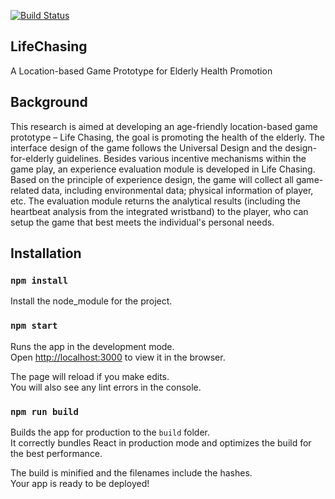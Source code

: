 [![Build Status](https://travis-ci.org/KevinHu2014/LifeChasing.svg?branch=master)](https://travis-ci.org/KevinHu2014/LifeChasing)

## LifeChasing
A Location-based Game Prototype for Elderly Health Promotion

## Background
This research is aimed at developing an age-friendly location-based game prototype – Life Chasing, the goal is promoting the health of the elderly. The interface design of the game follows the Universal Design and the design-for-elderly guidelines. Besides various incentive mechanisms within the game play, an experience evaluation module is developed in Life Chasing. Based on the principle of experience design, the game will collect all game- related data, including environmental data; physical information of player, etc. The evaluation module returns the analytical results (including the heartbeat analysis from the integrated wristband) to the player, who can setup the game that best meets the individual's personal needs.

## Installation

### `npm install`
Install the node_module for the project.

### `npm start`

 Runs the app in the development mode.<br>
 Open [http://localhost:3000](http://localhost:3000) to view it in the browser.

 The page will reload if you make edits.<br>
 You will also see any lint errors in the console.

### `npm run build`

 Builds the app for production to the `build` folder.<br>
 It correctly bundles React in production mode and optimizes the build for the best performance.

 The build is minified and the filenames include the hashes.<br>
 Your app is ready to be deployed!

